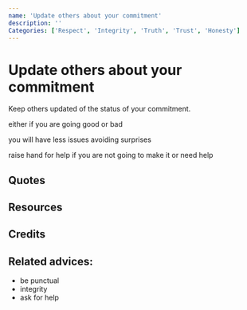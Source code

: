 ```yaml
---
name: 'Update others about your commitment'
description: ''
Categories: ['Respect', 'Integrity', 'Truth', 'Trust', 'Honesty']
---
```

# Update others about your commitment

Keep others updated of the status of your commitment. 

either if you are going good or bad

you will have less issues avoiding surprises

raise hand for help if you are not going to make it or need help

## Quotes

## Resources

## Credits

## Related advices:

- be punctual
- integrity
- ask for help
